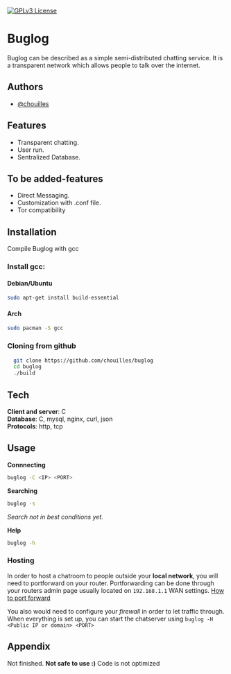 [![GPLv3 License](https://img.shields.io/badge/License-GPL%20v3-yellow.svg)](https://github.com/chouilles/buglog/blob/main/LICENSE)


# Buglog

Buglog can be described as a simple semi-distributed chatting service. It is a transparent network which allows people to talk over the internet.


## Authors

- [@chouilles](https://www.github.com/chouilles)


## Features

- Transparent chatting.
- User run.
- Sentralized Database.

## To be added-features

- Direct Messaging.
- Customization with .conf file.
- Tor compatibility
## Installation

Compile Buglog with gcc 
### Install gcc:
#### Debian/Ubuntu
```bash
sudo apt-get install build-essential
```
#### Arch
```bash
sudo pacman -S gcc
```

### Cloning from github
```bash
  git clone https://github.com/chouilles/buglog
  cd buglog
  ./build
```

## Tech

**Client and server**: C  
**Database**: C, mysql, nginx, curl, json  
**Protocols**: http, tcp

## Usage

**Connnecting**
``` bash
buglog -C <IP> <PORT>
```
**Searching**
```bash
buglog -s
```
*Search not in best conditions yet.* 

**Help**
```bash
buglog -h 
``` 
 
 ### Hosting 
 
 In order to host a chatroom to people outside your **local network**, you will need to portforward on your router. Portforwarding can be done through your routers admin page usually located on `192.168.1.1` WAN settings. [How to port forward](https://www.hellotech.com/guide/for/how-to-port-forward)

 You also would need to configure your *firewall* in order to let traffic through.
When everything is set up, you can start the chatserver using ```buglog -H <Public IP or domain> <PORT>```
## Appendix

Not finished. **Not safe to use :)** Code is not optimized


